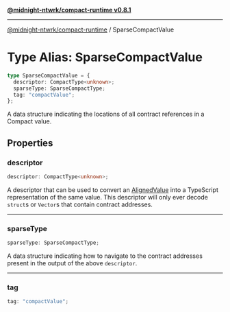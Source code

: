 [**@midnight-ntwrk/compact-runtime v0.8.1**](../README.md)

***

[@midnight-ntwrk/compact-runtime](../globals.md) / SparseCompactValue

# Type Alias: SparseCompactValue

```ts
type SparseCompactValue = {
  descriptor: CompactType<unknown>;
  sparseType: SparseCompactType;
  tag: "compactValue";
};
```

A data structure indicating the locations of all contract references in a Compact value.

## Properties

### descriptor

```ts
descriptor: CompactType<unknown>;
```

A descriptor that can be used to convert an [AlignedValue](AlignedValue.md) into a TypeScript representation of the same value.
This descriptor will only ever decode `struct`s or `Vector`s that contain contract addresses.

***

### sparseType

```ts
sparseType: SparseCompactType;
```

A data structure indicating how to navigate to the contract addresses present in the output of the above `descriptor`.

***

### tag

```ts
tag: "compactValue";
```
